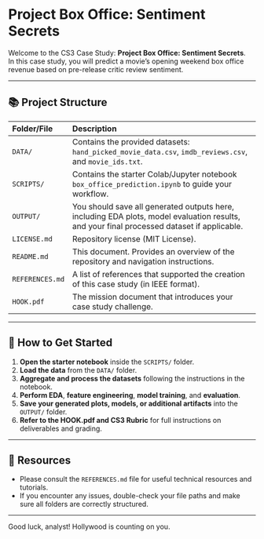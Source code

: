 # Project Box Office: Sentiment Secrets

Welcome to the CS3 Case Study: **Project Box Office: Sentiment Secrets**.  
In this case study, you will predict a movie’s opening weekend box office revenue based on pre-release critic review sentiment.

---

## 📚 Project Structure

| Folder/File | Description |
|:---|:---|
| `DATA/` | Contains the provided datasets: `hand_picked_movie_data.csv`, `imdb_reviews.csv`, and `movie_ids.txt`. |
| `SCRIPTS/` | Contains the starter Colab/Jupyter notebook `box_office_prediction.ipynb` to guide your workflow. |
| `OUTPUT/` | You should save all generated outputs here, including EDA plots, model evaluation results, and your final processed dataset if applicable. |
| `LICENSE.md` | Repository license (MIT License). |
| `README.md` | This document. Provides an overview of the repository and navigation instructions. |
| `REFERENCES.md` | A list of references that supported the creation of this case study (in IEEE format). |
| `HOOK.pdf` | The mission document that introduces your case study challenge. |

---

## 🧭 How to Get Started

1. **Open the starter notebook** inside the `SCRIPTS/` folder.
2. **Load the data** from the `DATA/` folder.
3. **Aggregate and process the datasets** following the instructions in the notebook.
4. **Perform EDA**, **feature engineering**, **model training**, and **evaluation**.
5. **Save your generated plots, models, or additional artifacts** into the `OUTPUT/` folder.
6. **Refer to the HOOK.pdf and CS3 Rubric** for full instructions on deliverables and grading.

---

## 🔗 Resources

- Please consult the `REFERENCES.md` file for useful technical resources and tutorials.
- If you encounter any issues, double-check your file paths and make sure all folders are correctly structured.

---

Good luck, analyst! Hollywood is counting on you.